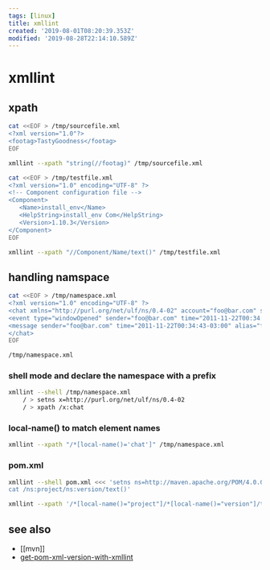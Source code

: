 ```yaml
---
tags: [linux]
title: xmllint
created: '2019-08-01T08:20:39.353Z'
modified: '2019-08-28T22:14:10.589Z'
---
```


# xmllint


## xpath
```sh
cat <<EOF > /tmp/sourcefile.xml
<?xml version="1.0"?>
<footag>TastyGoodness</footag>
EOF

xmllint --xpath "string(//footag)" /tmp/sourcefile.xml
```

```sh
cat <<EOF > /tmp/testfile.xml
<?xml version="1.0" encoding="UTF-8" ?>
<!-- Component configuration file -->
<Component>
   <Name>install_env</Name>
   <HelpString>install_env Com</HelpString>
   <Version>1.10.3</Version>
</Component>
EOF

xmllint --xpath "//Component/Name/text()" /tmp/testfile.xml
```

## handling namspace

```sh
cat <<EOF > /tmp/namespace.xml
<?xml version="1.0" encoding="UTF-8" ?>
<chat xmlns="http://purl.org/net/ulf/ns/0.4-02" account="foo@bar.com" service="MSN">
<event type="windowOpened" sender="foo@bar.com" time="2011-11-22T00:34:43-03:00"></event>
<message sender="foo@bar.com" time="2011-11-22T00:34:43-03:00" alias="foo"><div><span style="color: #000000; font-family: Helvetica; font-size: 12pt;">hi</span></div></message>
</chat>
EOF

/tmp/namespace.xml

```
### shell mode and declare the namespace with a prefix
```sh
xmllint --shell /tmp/namespace.xml
    / > setns x=http://purl.org/net/ulf/ns/0.4-02
    / > xpath /x:chat
```
### local-name() to match element names
```sh
xmllint --xpath "/*[local-name()='chat']" /tmp/namespace.xml
```

### pom.xml
```sh
xmllint --shell pom.xml <<< 'setns ns=http://maven.apache.org/POM/4.0.0
cat /ns:project/ns:version/text()'

xmllint --xpath '/*[local-name()="project"]/*[local-name()="version"]/text()' pom.xml
```

## see also
- [[mvn]]
- [get-pom-xml-version-with-xmllint](https://stackoverflow.com/a/41115011/2087704)
